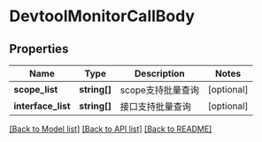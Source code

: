 # DevtoolMonitorCallBody

## Properties
Name | Type | Description | Notes
------------ | ------------- | ------------- | -------------
**scope_list** | **string[]** | scope支持批量查询 | [optional] 
**interface_list** | **string[]** | 接口支持批量查询 | [optional] 

[[Back to Model list]](../../README.md#documentation-for-models) [[Back to API list]](../../README.md#documentation-for-api-endpoints) [[Back to README]](../../README.md)

